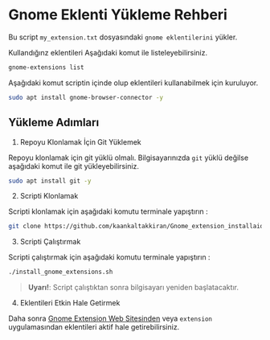 # Gnome Eklenti Yükleme Rehberi

Bu script `my_extension.txt` dosyasındaki `gnome eklentilerini` yükler.

Kullandığınz eklentileri Aşağıdaki komut ile listeleyebilirsiniz.

```bash
gnome-extensions list
```

Aşağıdaki komut scriptin içinde olup eklentileri kullanabilmek için kuruluyor.

```bash
sudo apt install gnome-browser-connector -y
```

## Yükleme Adımları

1.  Repoyu Klonlamak İçin Git Yüklemek

Repoyu klonlamak için git yüklü olmalı. Bilgisayarınızda `git` yüklü değilse aşağıdaki komut ile git yükleyebilirsiniz.

```bash
sudo apt install git -y
```

2. Scripti Klonlamak

Scripti klonlamak için aşağıdaki komutu terminale yapıştırın :

```bash
git clone https://github.com/kaankaltakkiran/Gnome_extension_installaion.git && cd Gnome_extension_installaion
```

3. Scripti Çalıştırmak

Scripti çalıştırmak için aşağıdaki komutu terminale yapıştırın :

```bash
./install_gnome_extensions.sh
```

> **Uyarı!**: Script çalıştıktan sonra bilgisayarı yeniden başlatacaktır.

4. Eklentileri Etkin Hale Getirmek

Daha sonra [Gnome Extension Web Sitesinden](https://extensions.gnome.org/local/) veya `extension` uygulamasından eklentileri aktif hale getirebilirsiniz.
